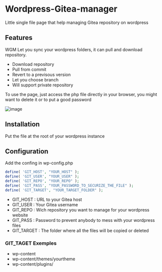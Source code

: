 # Wordpress-Gitea-manager
Little single file page that help managing Gitea repository on wordpress

## Features
WGM Let you sync your wordpress folders, it can pull and download repository. 
- Download repository
- Pull from commit
- Revert to a previsous version
- Let you choose branch
- Will support private repository

To use the page, just access the php file directly in your browser, you might want to delete it or to put a good password

![image](https://user-images.githubusercontent.com/23726572/214162875-f62740c8-57e1-4a45-9f7d-e131f4672ce8.png)

## Installation
Put the file at the root of your wordpress instance

## Configuration

Add the confing in wp-config.php

```php
define( 'GIT_HOST', "YOUR_HOST" );
define( 'GIT_USER', "YOUR_USER" );
define( 'GIT_REPO', "YOUR_REPO" );
define( 'GIT_PASS', "YOUR_PASSWORD_TO_SECURIZE_THE_FILE" );
define( 'GIT_TARGET', "YOUR_TARGET_FOLDER" );
```

- GIT_HOST : URL to your Gitea host
- GIT_USER : Your Gitea username
- GIT_REPO : Wich repository you want to manage for your wordpress website
- GIT_PASS : Password to prevent anybody to mess with your wordpress files
- GIT_TARGET : The folder where all the files will be copied or deleted

### GIT_TAGET Exemples
- wp-content
- wp-content/themes/yourtheme
- wp-content/plugins/
